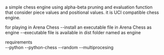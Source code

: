 a simple chess engine using alpha-beta pruning and evaluation function that consider piece values and positional values.
it is UCI compatible chess engine.

for playing in Arena Chess 
  --install an executable file in Arena Chess as engine
  --executable file is available in dist folder named as engine

requirements  
     --python
     --python-chess
     --random 
     --multiprocesing




